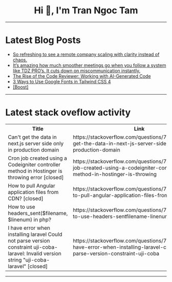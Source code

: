 <h1 align="center">Hi 👋, I'm Tran Ngoc Tam</h1>

---

# Latest Blog Posts 
<!-- BLOG-POST-LIST:START -->
- [So refreshing to see a remote company scaling with clarity instead of chaos.](https://dev.to/blakerants/so-refreshing-to-see-a-remote-company-scaling-with-clarity-instead-of-chaos-hba)
- [It’s amazing how much smoother meetings go when you follow a system like TDZ PRO’s. It cuts down on miscommunication instantly.](https://dev.to/blakerants/its-amazing-how-much-smoother-meetings-go-when-you-follow-a-system-like-tdz-pros-it-cuts-down-on-om)
- [The Rise of the Code Reviewer: Working with AI-Generated Code](https://dev.to/pullflow/the-rise-of-the-code-reviewer-working-with-ai-generated-code-519g)
- [3 Ways to Use Google Fonts in Tailwind CSS 4](https://dev.to/ibrahimalanshor/3-ways-to-use-google-font-in-tailwind-css-4-32h3)
- [[Boost]](https://dev.to/0ussamabernou/-30kp)
<!-- BLOG-POST-LIST:END -->

---

# Latest stack oveflow activity
<table>
  <tr><th>Title</th><th>Link</th></tr>
  <!-- STACKOVERFLOW:START --><tr><td>Can&#39;t get the data in next.js server side only in production domain</td><td>https://stackoverflow.com/questions/79677728/cant-get-the-data-in-next-js-server-side-only-in-production-domain</td></tr><tr><td>Cron job created using a Codeigniter controller method in Hostinger is throwing error [closed]</td><td>https://stackoverflow.com/questions/79677530/cron-job-created-using-a-codeigniter-controller-method-in-hostinger-is-throwing</td></tr><tr><td>How to pull Angular application files from CDN? [closed]</td><td>https://stackoverflow.com/questions/79677420/how-to-pull-angular-application-files-from-cdn</td></tr><tr><td>How to use headers_sent&lpar;$filename, $linenum&rpar; in php?</td><td>https://stackoverflow.com/questions/79677370/how-to-use-headers-sentfilename-linenum-in-php</td></tr><tr><td>I have error when installing laravel Could not parse version constraint uji-coba-laravel: Invalid version string &quot;uji-coba-laravel&quot; [closed]</td><td>https://stackoverflow.com/questions/79677263/i-have-error-when-installing-laravel-could-not-parse-version-constraint-uji-coba</td></tr><!-- STACKOVERFLOW:END -->
</table>

---


